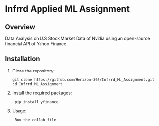 # Infrrd Applied ML Assignment

## Overview
Data Analysis on U.S Stock Market Data of Nvidia using an open-source financial API of Yahoo Finance.

## Installation

1. Clone the repository:
   ```
   git clone https://github.com/Horizon-369/Infrrd_ML_Assignment.git
   cd Infrrd_ML_Assignment
   ```
2. Install the required packages:
   ```
    pip install yfinance
   ```
2. Usage:
   ```
    Run the collab file
   ```
